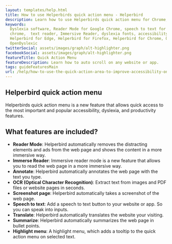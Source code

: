 ```yaml
---
layout: templates/help.html
title: How to use Helperbirds quick action menu - Helperbird
description: Learn how to use Helperbirds quick action menu for Chrome, Firefox, and Safari.
keywords:
  Dyslexia software, Reader Mode for Google Chrome, speech to text for chrome, Text to speech for
  chrome,  text reader, Immersive Reader, dyslexia fonts, accessibility software, dyslexia software,
  Helperbird for Edge, Helperbird for Firefox, Helperbird for Chrome, Opendyslexic for Chrome,
  OpenDyslexic
twitterSocial: assets/images/graph/alt-highlighter.png
facebookSocial: assets/images/graph/alt-highlighter.png
featureTitle: Quick Action Menu
featureDescription: Learn how to auto scroll on any website or app.
tags: guideFeaturesMain
url: /help/how-to-use-the-quick-action-area-to-improve-accessibility-on-the-web/
---
```


## Helperbird quick action menu

Helperbirds quick action menu is a new feature that allows quick access to the most important and
popular accessibility, dyslexia, and productivity features.

## What features are included?

- **Reader Mode**: Helperbird automatically removes the distracting elements and ads from the web
  page and shows the content in a more immersive way.
- **Immerse Reader**: Immersive reader mode is a new feature that allows you to read the web page in
  a more immersive way.
- **Annotate**: Helperbird automatically annotates the web page with the text you type.
- **OCR (Optical Character Recognition)**: Extract text from images and PDF files or website pages
  in seconds.
- **Screenshot page**: Helperbird automatically takes a screenshot of the web page.
- **Speech to text**: Add a speech to text button to your website or app. So you can speak into
  inputs.
- **Translate**: Helperbird automatically translates the website your visiting.
- **Summarize**: Helperbird automatically summarizes the web page in bullet points.
- **Highlight menu**: A highlight menu, which adds a tooltip to the quick action menu on selected
  text.
